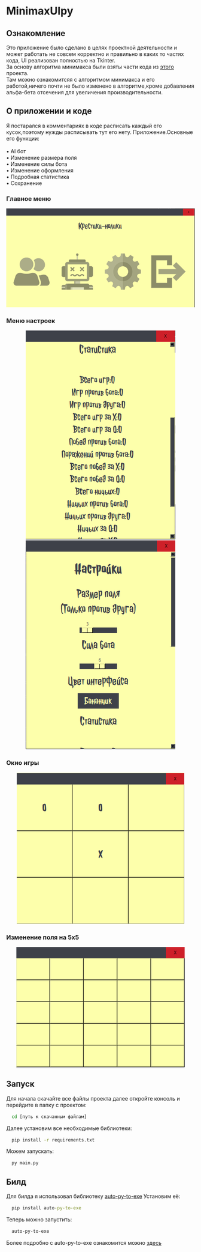 # MinimaxUIpy
## Ознакомление
Это приложение было сделано в целях проектной деятельности и может работать не совсем корректно и правильно в каких то частях кода,
UI реализован полностью на Tkinter.<br>
За основу алгоритма минимакса были взяты части кода из <a href="https://github.com/hrbang/Minimax-algorithm-PY/tree/master">этого</a> проекта.<br>
Там можно ознакомитсяя с алгоритмом минимакса и его работой,ничего почти не было изменено в алгоритме,кроме добавления альфа-бета отсечения для увеличения производительности.
## О приложении и коде
Я постарался в комментариях в коде расписать каждый его кусок,поэтому нужды расписывать тут его нету.
Приложение.Основные его функции:<br><br>
  • AI бот<br>
  • Изменение размера поля<br>
  • Изменение силы бота<br>
  • Изменение оформления<br>
  • Подробная статистика<br>
  • Сохранение<br>
### Главное меню
<p align="center">
	<img src="https://raw.githubusercontent.com/ynanstudio/MinimaxTicTacToeUIpy/main/main_menu_readme.png"></img>
</p>

### Меню настроек
<p align="center">
	<img src="https://raw.githubusercontent.com/ynanstudio/MinimaxTicTacToeUIpy/main/settings_menu_readme.png"></img>
  <img src="https://raw.githubusercontent.com/ynanstudio/MinimaxTicTacToeUIpy/main/settings_menu_readme_2.png"></img>
</p>

### Окно игры
<p align="center">
	<img src="https://raw.githubusercontent.com/ynanstudio/MinimaxTicTacToeUIpy/main/game_readme.png"></img>
</p>

### Изменение поля на 5х5
<p align="center">
	<img src="https://raw.githubusercontent.com/ynanstudio/MinimaxTicTacToeUIpy/main/game_5x5_readme.png"></img>
</p>

## Запуск
Для начала скачайте все файлы проекта далее откройте консоль и перейдите в папку с проектом:
```cmd
  cd [путь к скачанным файлам]
```
Далее установим все необходимые библиотеки:
```cmd
  pip install -r requirements.txt
```
Можем запускать:
```cmd
  py main.py
```
## Билд
Для билда я использовал библиотеку <a href="https://pypi.org/project/auto-py-to-exe/">auto-py-to-exe</a>
Установим её:
```cmd
  pip install auto-py-to-exe
```
Теперь можно запустить:
```cmd
  auto-py-to-exe
```
Более подробно с auto-py-to-exe ознакомится можно <a href="https://pypi.org/project/auto-py-to-exe/">здесь</a>
